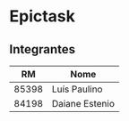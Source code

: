 # Epictask

## Integrantes

|  RM   | Nome           |
| :---: | -------------- |
| 85398 | Luís Paulino   |
| 84198 | Daiane Estenio |
